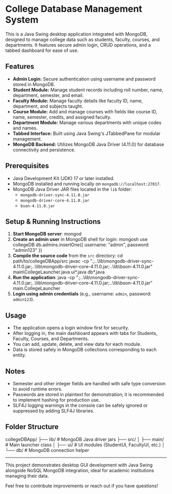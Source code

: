 # College Database Management System

This is a Java Swing desktop application integrated with MongoDB, designed to manage college data such as students, faculty, courses, and departments. It features secure admin login, CRUD operations, and a tabbed dashboard for ease of use.

## Features

- **Admin Login:** Secure authentication using username and password stored in MongoDB.
- **Student Module:** Manage student records including roll number, name, department, semester, and email.
- **Faculty Module:** Manage faculty details like faculty ID, name, department, and subjects taught.
- **Course Module:** Add and manage courses with fields like course ID, name, semester, credits, and assigned faculty.
- **Department Module:** Manage various departments with unique codes and names.
- **Tabbed Interface:** Built using Java Swing's JTabbedPane for modular management.
- **MongoDB Backend:** Utilizes MongoDB Java Driver (4.11.0) for database connectivity and persistence.

## Prerequisites

- Java Development Kit (JDK) 17 or later installed.
- MongoDB installed and running locally on `mongodb://localhost:27017`.
- MongoDB Java Driver JAR files located in the `lib` folder:
  - `mongodb-driver-sync-4.11.0.jar`
  - `mongodb-driver-core-4.11.0.jar`
  - `bson-4.11.0.jar`

## Setup & Running Instructions

1. **Start MongoDB server**:
mongod
2. **Create an admin user** in MongoDB shell for login:
mongosh
use collegeDB
db.admins.insertOne({ username: "admin", password: "admin123" })
3. **Compile the source code** from the `src` directory:
cd path/to/collegeDBApp/src
javac -cp ".;..\lib\mongodb-driver-sync-4.11.0.jar;..\lib\mongodb-driver-core-4.11.0.jar;..\lib\bson-4.11.0.jar" main\CollegeLauncher.java ui*.java db*.java
4. **Run the application**:
java -cp ".;..\lib\mongodb-driver-sync-4.11.0.jar;..\lib\mongodb-driver-core-4.11.0.jar;..\lib\bson-4.11.0.jar" main.CollegeLauncher
5. **Login using admin credentials** (e.g., username: `admin`, password: `admin123`).

## Usage

- The application opens a login window first for security.
- After logging in, the main dashboard appears with tabs for Students, Faculty, Courses, and Departments.
- You can add, update, delete, and view data for each module.
- Data is stored safely in MongoDB collections corresponding to each entity.

## Notes

- Semester and other integer fields are handled with safe type conversion to avoid runtime errors.
- Passwords are stored in plaintext for demonstration; it is recommended to implement hashing for production use.
- SLF4J logging warnings in the console can be safely ignored or suppressed by adding SLF4J libraries.

## Folder Structure
collegeDBApp/
├── lib/ # MongoDB Java driver jars
├── src/
│ ├── main/ # Main launcher class
│ ├── ui/ # UI modules (StudentUI, FacultyUI, etc.)
│ └── db/ # MongoDB connection helper


---

This project demonstrates desktop GUI development with Java Swing alongside NoSQL MongoDB integration, ideal for academic institutions managing their data.

Feel free to contribute improvements or reach out if you have questions!

